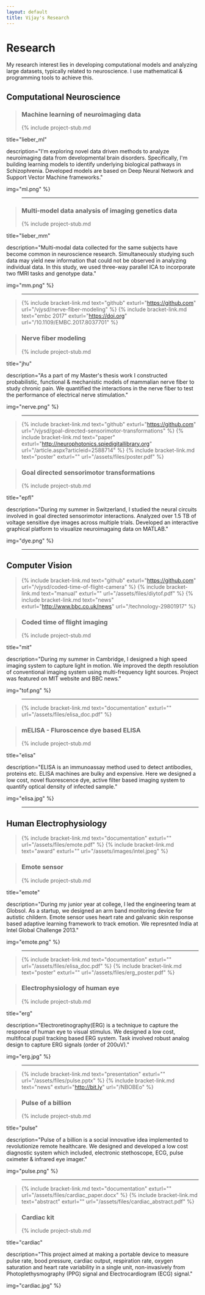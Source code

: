 ```yaml
---
layout: default
title: Vijay's Research
---
```


# Research

My research interest lies in developing computational models and analyzing large datasets, typically related to neuroscience. I use mathematical & programming tools to achieve this.

## Computational Neuroscience

> ### Machine learning of neuroimaging data
> {% include project-stub.md  

title="lieber_ml" 

description="I'm exploring novel data driven methods to analyze neuroimaging data from developmental brain disorders. Specifically, I'm building learning models to identify underlying biological pathways in Schizophrenia. Developed models are based on Deep Neural Network and Support Vector Machine frameworks." 

img="ml.png"
%}

> ---

> ### Multi-model data analysis of imaging genetics data
> {% include project-stub.md  

title="lieber_mm" 

description="Multi-modal data collected for the  same subjects have become common in neuroscience research. Simultaneously studying such data may yield new information that could  not be observed in analyzing individual data. In this study, we used three-way parallel ICA to incorporate two fMRI tasks and genotype data." 

img="mm.png"
%}

> ---

> {% include bracket-link.md text="github" exturl="https://github.com" url="/vjysd/nerve-fiber-modeling" %} {% include bracket-link.md text="embc 2017" exturl="https://doi.org" url="/10.1109/EMBC.2017.8037701" %}

> ### Nerve fiber modeling
> {% include project-stub.md  

title="jhu"

description="As a part of my Master's thesis work I constructed probabilistic, functional & mechanistic models of mammalian nerve fiber to study chronic pain. We quantified the interactions in the nerve fiber to test the performance of electrical nerve stimulation."

img="nerve.png"
%}

> ---

> {% include bracket-link.md text="github" exturl="https://github.com" url="/vjysd/goal-directed-sensorimotor-transformations" %} {% include bracket-link.md text="paper" exturl="http://neurophotonics.spiedigitallibrary.org" url="/article.aspx?articleid=2588714" %} {% include bracket-link.md text="poster" exturl="" url="/assets/files/poster.pdf" %}

> ### Goal directed sensorimotor transformations
> {% include project-stub.md  

title="epfl"

description="During my summer in Switzerland, I studied the neural circuits involved in goal directed sensorimotor interactions. Analyzed over 1.5 TB of voltage sensitive dye images across multiple trials. Developed an interactive graphical platform to visualize neuroimagaing data on MATLAB."

img="dye.png"
%}

> ---

## Computer Vision

> {% include bracket-link.md text="github" exturl="https://github.com" url="/vjysd/coded-time-of-flight-camera" %} {% include bracket-link.md text="manual" exturl="" url="/assets/files/diytof.pdf" %} {% include bracket-link.md text="news" exturl="http://www.bbc.co.uk/news" url="/technology-29801917" %} 

> ### Coded time of flight imaging
> {% include project-stub.md  

title="mit" 

description="During my summer in Cambridge, I designed a high speed imaging system to capture light in motion. We improved the depth resolution of conventional imaging system using multi-frequency light sources. Project was featured on MIT website and BBC news." 

img="tof.png"
%}

> ---

> {% include bracket-link.md text="documentation" exturl="" url="/assets/files/elisa_doc.pdf" %}

> ### mELISA - Fluroscence dye based ELISA
> {% include project-stub.md  

title="elisa" 

description="ELISA is an immunoassay method used to detect antibodies, proteins etc. ELISA machines are bulky and expensive. Here we designed a low cost, novel fluorescence dye, active filter based imaging system to quantify optical density of infected sample." 

img="elisa.jpg"
%}

> ---

## Human Electrophysiology

> {% include bracket-link.md text="documentation" exturl="" url="/assets/files/emote.pdf" %} {% include bracket-link.md text="award" exturl="" url="/assets/images/intel.jpeg" %}

> ### Emote sensor
> {% include project-stub.md  

title="emote" 

description="During my junior year at college, I led the engineering team at Globsol. As a startup, we designed an arm band monitoring device for autistic childern. Emote sensor uses heart rate and galvanic skin response based adaptive learning framework to track emotion. We represnted India at Intel Global Challenge 2013." 

img="emote.png"
%}

> ---

> {% include bracket-link.md text="documentation" exturl="" url="/assets/files/elisa_doc.pdf" %} {% include bracket-link.md text="poster" exturl="" url="/assets/files/erg_poster.pdf" %}

> ### Electrophysiology of human eye
> {% include project-stub.md  

title="erg" 

description="Electroretinography(ERG) is a technique to capture the response of human eye to visual stimulus. We designed a low cost, multifocal pupil tracking based ERG system. Task involved robust analog design to capture ERG signals (order of 200uV)." 

img="erg.jpg"
%}

> ---

> {% include bracket-link.md text="presentation" exturl="" url="/assets/files/pulse.pptx" %} {% include bracket-link.md text="news" exturl="http://bit.ly" url="/NBOBEo" %}

> ### Pulse of a billion
> {% include project-stub.md  

title="pulse" 

description="Pulse of a billion is a social innovative idea implemented to revolutionize remote healthcare. We designed and developed a low cost diagnostic system which included, electronic stethoscope, ECG, pulse oximeter & infrared eye imager."

img="pulse.png"
%}

> ---

> {% include bracket-link.md text="documentation" exturl="" url="/assets/files/cardiac_paper.docx" %} {% include bracket-link.md text="abstract" exturl="" url="/assets/files/cardiac_abstract.pdf" %}

> ### Cardiac kit
> {% include project-stub.md  

title="cardiac" 

description="This project aimed at making a portable device to measure pulse rate, bood pressure, cardiac output, respiration rate, oxygen saturation and heart rate variability in a single unit, non-invasively from Photoplethysmography (PPG) signal and Electrocardiogram (ECG) signal."

img="cardiac.jpg"
%}
